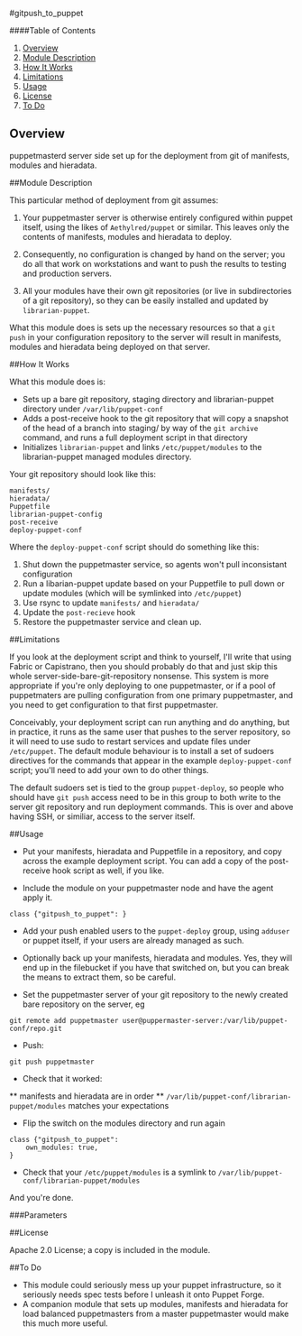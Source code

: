 #gitpush_to_puppet

####Table of Contents

1. [Overview](#overview)
2. [Module Description](#module-description)
3. [How It Works](#how-it-works)
4. [Limitations](#limitations)
5. [Usage](#usage)
6. [License](#license)
7. [To Do](#to-do)

## Overview

puppetmasterd server side set up for the deployment from git of manifests, 
modules and hieradata.

##Module Description

This particular method of deployment from git assumes:

1. Your puppetmaster server is otherwise entirely configured within
puppet itself, using the likes of `Aethylred/puppet` or
similar. This leaves only the contents of manifests, modules and
hieradata to deploy.

2. Consequently, no configuration is changed by hand on the server;
you do all that work on workstations and want to push the results to
testing and production servers.

3. All your modules have their own git repositories (or live in
subdirectories of a git repository), so they can be easily installed
and updated by `librarian-puppet`.

What this module does is sets up the necessary resources so that a
`git push` in your configuration repository to the server will result
in manifests, modules and hieradata being deployed on that server.

##How It Works

What this module does is:

* Sets up a bare git repository, staging directory and
  librarian-puppet directory under `/var/lib/puppet-conf`
* Adds a post-receive hook to the git repository that will copy a snapshot
  of the head of a branch into staging/ by way of the `git archive`
  command, and runs a full deployment script in that directory
* Initializes `librarian-puppet` and links `/etc/puppet/modules` to the
  librarian-puppet managed modules directory.

Your git repository should look like this:
```
manifests/
hieradata/
Puppetfile
librarian-puppet-config
post-receive
deploy-puppet-conf
```

Where the `deploy-puppet-conf` script should do something like this:

1. Shut down the puppetmaster service, so agents won't pull
inconsistant configuration
2. Run a libarian-puppet update based on your Puppetfile to pull down
or update modules (which will be symlinked into `/etc/puppet`)
3. Use rsync to update `manifests/` and `hieradata/`
4. Update the `post-recieve` hook
5. Restore the puppetmaster service and clean up.

##Limitations

If you look at the deployment script and think to yourself, I'll write
that using Fabric or Capistrano, then you should probably do that and
just skip this whole server-side-bare-git-repository nonsense.  This
system is more appropriate if you're only deploying to one
puppetmaster, or if a pool of puppetmaters are pulling configuration
from one primary puppetmaster, and you need to get configuration to
that first puppetmaster.

Conceivably, your deployment script can run anything and do anything,
but in practice, it runs as the same user that pushes to the server
repository, so it will need to use sudo to restart services and update
files under `/etc/puppet`. The default module behaviour is to install a
set of sudoers directives for the commands that appear in the
example `deploy-puppet-conf` script; you'll need to add your own to do
other things.

The default sudoers set is tied to the group `puppet-deploy`, so people
who should have `git push` access need to be in this group to both
write to the server git repository and run deployment commands. This
is over and above having SSH, or similiar, access to the server itself.

##Usage

* Put your manifests, hieradata and Puppetfile in a repository, and
  copy across the example deployment script. You can add a copy of the
  post-receive hook script as well, if you like.

* Include the module on your puppetmaster node and have the agent
  apply it.
```
class {"gitpush_to_puppet": }
```

* Add your push enabled users to the `puppet-deploy` group, using
  `adduser` or puppet itself, if your users are already managed as
  such.
  
* Optionally back up your manifests, hieradata and modules. Yes, they
  will end up in the filebucket if you have that switched on, but you
  can break the means to extract them, so be careful.

* Set the puppetmaster server of your git repository to the newly created
bare repository on the server, eg
```
git remote add puppetmaster user@puppermaster-server:/var/lib/puppet-conf/repo.git
```

* Push:
```
git push puppetmaster
```

* Check that it worked:

** manifests and hieradata are in order
** `/var/lib/puppet-conf/librarian-puppet/modules` matches your
	expectations

* Flip the switch on the modules directory and run again
```
class {"gitpush_to_puppet":
	own_modules: true,
}
```
* Check that your `/etc/puppet/modules` is a symlink to
  `/var/lib/puppet-conf/librarian-puppet/modules`

And you're done. 

###Parameters

##License

Apache 2.0 License; a copy is included in the module.

##To Do

* This module could seriously mess up your puppet infrastructure, so
  it seriously needs spec tests before I unleash it onto Puppet
  Forge.
* A companion module that sets up modules, manifests and hieradata for
  load balanced puppetmasters from a master puppetmaster would make this
  much more useful.
